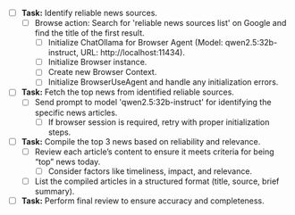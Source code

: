 - [ ] **Task:** Identify reliable news sources.
    - [ ] Browse action: Search for 'reliable news sources list' on Google and find the title of the first result.
        - [ ] Initialize ChatOllama for Browser Agent (Model: qwen2.5:32b-instruct, URL: http://localhost:11434).
        - [ ] Initialize Browser instance.
        - [ ] Create new Browser Context.
        - [ ] Initialize BrowserUseAgent and handle any initialization errors.
- [ ] **Task:** Fetch the top news from identified reliable sources.
    - [ ] Send prompt to model 'qwen2.5:32b-instruct' for identifying the specific news articles.
        - [ ] If browser session is required, retry with proper initialization steps.
- [ ] **Task:** Compile the top 3 news based on reliability and relevance.
    - [ ] Review each article’s content to ensure it meets criteria for being “top” news today.
        - [ ] Consider factors like timeliness, impact, and relevance.
    - [ ] List the compiled articles in a structured format (title, source, brief summary).
- [ ] **Task:** Perform final review to ensure accuracy and completeness.